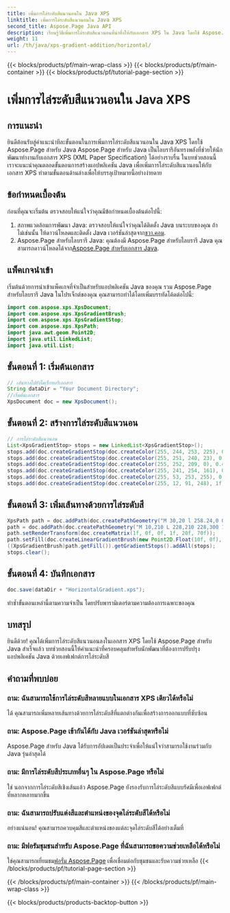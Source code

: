 ```yaml
---
title: เพิ่มการไล่ระดับสีแนวนอนใน Java XPS
linktitle: เพิ่มการไล่ระดับสีแนวนอนใน Java XPS
second_title: Aspose.Page Java API
description: เรียนรู้วิธีเพิ่มการไล่ระดับสีแนวนอนที่น่าทึ่งให้กับเอกสาร XPS ใน Java โดยใช้ Aspose.Page ปฏิบัติตามคำแนะนำทีละขั้นตอนของเราเพื่อการบูรณาการที่ราบรื่น
weight: 11
url: /th/java/xps-gradient-addition/horizontal/
---
```


{{< blocks/products/pf/main-wrap-class >}}
{{< blocks/products/pf/main-container >}}
{{< blocks/products/pf/tutorial-page-section >}}

# เพิ่มการไล่ระดับสีแนวนอนใน Java XPS

## การแนะนำ
ยินดีต้อนรับสู่คำแนะนำทีละขั้นตอนในการเพิ่มการไล่ระดับสีแนวนอนใน Java XPS โดยใช้ Aspose.Page สำหรับ Java Aspose.Page สำหรับ Java เป็นไลบรารีอันทรงพลังที่ช่วยให้นักพัฒนาทำงานกับเอกสาร XPS (XML Paper Specification) ได้อย่างราบรื่น
ในบทช่วยสอนนี้ เราจะแนะนำคุณตลอดขั้นตอนการสร้างแอปพลิเคชัน Java เพื่อเพิ่มการไล่ระดับสีแนวนอนให้กับเอกสาร XPS ทำตามขั้นตอนด้านล่างเพื่อให้บรรลุเป้าหมายนี้อย่างง่ายดาย
## ข้อกำหนดเบื้องต้น
ก่อนที่คุณจะเริ่มต้น ตรวจสอบให้แน่ใจว่าคุณมีข้อกำหนดเบื้องต้นต่อไปนี้:
1. สภาพแวดล้อมการพัฒนา Java: ตรวจสอบให้แน่ใจว่าคุณได้ติดตั้ง Java บนระบบของคุณ ถ้าไม่เช่นนั้น ให้ดาวน์โหลดและติดตั้ง Java เวอร์ชันล่าสุดจาก[ชวา.คอม](https://www.java.com).
2.  Aspose.Page สำหรับไลบรารี Java: คุณต้องมี Aspose.Page สำหรับไลบรารี Java คุณสามารถดาวน์โหลดได้จาก[Aspose.Page สำหรับเอกสาร Java](https://reference.aspose.com/page/java/).
## แพ็คเกจนำเข้า
เริ่มต้นด้วยการนำเข้าแพ็คเกจที่จำเป็นสำหรับแอปพลิเคชัน Java ของคุณ รวม Aspose.Page สำหรับไลบรารี Java ในโปรเจ็กต์ของคุณ คุณสามารถทำได้โดยเพิ่มบรรทัดโค้ดต่อไปนี้:
```java
import com.aspose.xps.XpsDocument;
import com.aspose.xps.XpsGradientBrush;
import com.aspose.xps.XpsGradientStop;
import com.aspose.xps.XpsPath;
import java.awt.geom.Point2D;
import java.util.LinkedList;
import java.util.List;
```
## ขั้นตอนที่ 1: เริ่มต้นเอกสาร
```java
// เส้นทางไปยังไดเร็กทอรีเอกสาร
String dataDir = "Your Document Directory";
//เริ่มต้นเอกสาร
XpsDocument doc = new XpsDocument();
```
## ขั้นตอนที่ 2: สร้างการไล่ระดับสีแนวนอน
```java
// การไล่ระดับสีแนวนอน
List<XpsGradientStop> stops = new LinkedList<XpsGradientStop>();
stops.add(doc.createGradientStop(doc.createColor(255, 244, 253, 225), 0.0673828f));
stops.add(doc.createGradientStop(doc.createColor(255, 251, 240, 23), 0.314453f));
stops.add(doc.createGradientStop(doc.createColor(255, 252, 209, 0), 0.482422f));
stops.add(doc.createGradientStop(doc.createColor(255, 241, 254, 161), 0.634766f));
stops.add(doc.createGradientStop(doc.createColor(255, 53, 253, 255), 0.915039f));
stops.add(doc.createGradientStop(doc.createColor(255, 12, 91, 248), 1f));
```
## ขั้นตอนที่ 3: เพิ่มเส้นทางด้วยการไล่ระดับสี
```java
XpsPath path = doc.addPath(doc.createPathGeometry("M 30,20 l 258.24,0 0,56.64 -258.24,0 Z"));
path = doc.addPath(doc.createPathGeometry("M 10,210 L 228,210 228,300 10,300"));
path.setRenderTransform(doc.createMatrix(1f, 0f, 0f, 1f, 20f, 70f));
path.setFill(doc.createLinearGradientBrush(new Point2D.Float(10f, 0f), new Point2D.Float(228f, 0f)));
((XpsGradientBrush)path.getFill()).getGradientStops().addAll(stops);
stops.clear();
```
## ขั้นตอนที่ 4: บันทึกเอกสาร
```java
doc.save(dataDir + "HorizontalGradient.xps");
```
ทำซ้ำขั้นตอนเหล่านี้ตามความจำเป็น โดยปรับพารามิเตอร์ตามความต้องการเฉพาะของคุณ
## บทสรุป
ยินดีด้วย! คุณได้เพิ่มการไล่ระดับสีแนวนอนลงในเอกสาร XPS โดยใช้ Aspose.Page สำหรับ Java สำเร็จแล้ว บทช่วยสอนนี้ให้คำแนะนำที่ครอบคลุมสำหรับนักพัฒนาที่ต้องการปรับปรุงแอปพลิเคชัน Java ด้วยเอฟเฟกต์การไล่ระดับสี
## คำถามที่พบบ่อย
### ถาม: ฉันสามารถใช้การไล่ระดับสีหลายแบบในเอกสาร XPS เดียวได้หรือไม่
ได้ คุณสามารถเพิ่มหลายเส้นทางด้วยการไล่ระดับสีที่แตกต่างกันเพื่อสร้างการออกแบบที่ซับซ้อน
### ถาม: Aspose.Page เข้ากันได้กับ Java เวอร์ชันล่าสุดหรือไม่
Aspose.Page สำหรับ Java ได้รับการอัปเดตเป็นประจำเพื่อให้แน่ใจว่าสามารถใช้งานร่วมกับ Java รุ่นล่าสุดได้
### ถาม: มีการไล่ระดับสีประเภทอื่นๆ ใน Aspose.Page หรือไม่
ใช่ นอกจากการไล่ระดับสีเชิงเส้นแล้ว Aspose.Page ยังรองรับการไล่ระดับสีแบบรัศมีเพื่อเอฟเฟกต์ที่หลากหลายมากขึ้น
### ถาม: ฉันสามารถปรับแต่งสีและตำแหน่งของจุดไล่ระดับสีได้หรือไม่
อย่างแน่นอน! คุณสามารถควบคุมสีและตำแหน่งของแต่ละจุดไล่ระดับสีได้อย่างเต็มที่
### ถาม: มีฟอรัมชุมชนสำหรับ Aspose.Page ที่ฉันสามารถขอความช่วยเหลือได้หรือไม่
 ใช่คุณสามารถเยี่ยมชม[ฟอรั่ม Aspose.Page](https://forum.aspose.com/c/page/39) เพื่อเชื่อมต่อกับชุมชนและรับความช่วยเหลือ
{{< /blocks/products/pf/tutorial-page-section >}}

{{< /blocks/products/pf/main-container >}}
{{< /blocks/products/pf/main-wrap-class >}}

{{< blocks/products/products-backtop-button >}}
